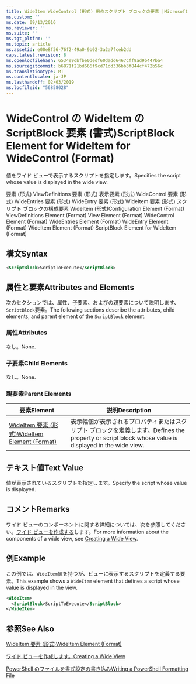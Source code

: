 ```yaml
---
title: WideItem WideControl (形式) 用のスクリプト ブロックの要素 |Microsoft Docs
ms.custom: ''
ms.date: 09/13/2016
ms.reviewer: ''
ms.suite: ''
ms.tgt_pltfrm: ''
ms.topic: article
ms.assetid: e00e8f36-76f2-49a0-9b02-3a2a7fceb2dd
caps.latest.revision: 8
ms.openlocfilehash: 6534e9dbfbe0dedf60dadd6467cff9ad9b447ba4
ms.sourcegitcommit: b6871f21bd666f9cd71dd336bb3f844cf472b56c
ms.translationtype: MT
ms.contentlocale: ja-JP
ms.lasthandoff: 02/03/2019
ms.locfileid: "56858028"
---
```

# <a name="scriptblock-element-for-wideitem-for-widecontrol-format"></a><span data-ttu-id="ec5d5-102">WideControl の WideItem の ScriptBlock 要素 (書式)</span><span class="sxs-lookup"><span data-stu-id="ec5d5-102">ScriptBlock Element for WideItem for WideControl (Format)</span></span>

<span data-ttu-id="ec5d5-103">値をワイド ビューで表示するスクリプトを指定します。</span><span class="sxs-lookup"><span data-stu-id="ec5d5-103">Specifies the script whose value is displayed in the wide view.</span></span>

<span data-ttu-id="ec5d5-104">要素 (形式) ViewDefinitions 要素 (形式) 表示要素 (形式) WideControl 要素 (形式) WideEntries 要素 (形式) WideEntry 要素 (形式) WideItem 要素 (形式) スクリプト ブロックの構成要素 WideItem (形式)</span><span class="sxs-lookup"><span data-stu-id="ec5d5-104">Configuration Element (Format) ViewDefinitions Element (Format) View Element (Format) WideControl Element (Format) WideEntries Element (Format) WideEntry Element (Format) WideItem Element (Format) ScriptBlock Element for WideItem (Format)</span></span>

## <a name="syntax"></a><span data-ttu-id="ec5d5-105">構文</span><span class="sxs-lookup"><span data-stu-id="ec5d5-105">Syntax</span></span>

```xml
<ScriptBlock>ScriptToExecute</ScriptBlock>
```

## <a name="attributes-and-elements"></a><span data-ttu-id="ec5d5-106">属性と要素</span><span class="sxs-lookup"><span data-stu-id="ec5d5-106">Attributes and Elements</span></span>

<span data-ttu-id="ec5d5-107">次のセクションでは、属性、子要素、およびの親要素について説明します、`ScriptBlock`要素。</span><span class="sxs-lookup"><span data-stu-id="ec5d5-107">The following sections describe the attributes, child elements, and parent element of the `ScriptBlock` element.</span></span>

### <a name="attributes"></a><span data-ttu-id="ec5d5-108">属性</span><span class="sxs-lookup"><span data-stu-id="ec5d5-108">Attributes</span></span>

<span data-ttu-id="ec5d5-109">なし。</span><span class="sxs-lookup"><span data-stu-id="ec5d5-109">None.</span></span>

### <a name="child-elements"></a><span data-ttu-id="ec5d5-110">子要素</span><span class="sxs-lookup"><span data-stu-id="ec5d5-110">Child Elements</span></span>

<span data-ttu-id="ec5d5-111">なし。</span><span class="sxs-lookup"><span data-stu-id="ec5d5-111">None.</span></span>

### <a name="parent-elements"></a><span data-ttu-id="ec5d5-112">親要素</span><span class="sxs-lookup"><span data-stu-id="ec5d5-112">Parent Elements</span></span>

|<span data-ttu-id="ec5d5-113">要素</span><span class="sxs-lookup"><span data-stu-id="ec5d5-113">Element</span></span>|<span data-ttu-id="ec5d5-114">説明</span><span class="sxs-lookup"><span data-stu-id="ec5d5-114">Description</span></span>|
|-------------|-----------------|
|[<span data-ttu-id="ec5d5-115">WideItem 要素 (形式)</span><span class="sxs-lookup"><span data-stu-id="ec5d5-115">WideItem Element (Format)</span></span>](./wideitem-element-for-widecontrol-format.md)|<span data-ttu-id="ec5d5-116">表示幅値が表示されるプロパティまたはスクリプト ブロックを定義します。</span><span class="sxs-lookup"><span data-stu-id="ec5d5-116">Defines the property or script block whose value is displayed in the wide view.</span></span>|

## <a name="text-value"></a><span data-ttu-id="ec5d5-117">テキスト値</span><span class="sxs-lookup"><span data-stu-id="ec5d5-117">Text Value</span></span>

<span data-ttu-id="ec5d5-118">値が表示されているスクリプトを指定します。</span><span class="sxs-lookup"><span data-stu-id="ec5d5-118">Specify the script whose value is displayed.</span></span>

## <a name="remarks"></a><span data-ttu-id="ec5d5-119">コメント</span><span class="sxs-lookup"><span data-stu-id="ec5d5-119">Remarks</span></span>

<span data-ttu-id="ec5d5-120">ワイド ビューのコンポーネントに関する詳細については、次を参照してください。[ワイド ビューを作成する](./creating-a-wide-view.md)します。</span><span class="sxs-lookup"><span data-stu-id="ec5d5-120">For more information about the components of a wide view, see [Creating a Wide View](./creating-a-wide-view.md).</span></span>

## <a name="example"></a><span data-ttu-id="ec5d5-121">例</span><span class="sxs-lookup"><span data-stu-id="ec5d5-121">Example</span></span>

<span data-ttu-id="ec5d5-122">この例では、`WideItem`値を持つが、ビューに表示するスクリプトを定義する要素。</span><span class="sxs-lookup"><span data-stu-id="ec5d5-122">This example shows a `WideItem` element that defines a script whose value is displayed in the view.</span></span>

```xml
<WideItem>
  <ScriptBlock>ScriptToExecute</ScriptBlock>
</WideItem>
```

## <a name="see-also"></a><span data-ttu-id="ec5d5-123">参照</span><span class="sxs-lookup"><span data-stu-id="ec5d5-123">See Also</span></span>

[<span data-ttu-id="ec5d5-124">WideItem 要素 (形式)</span><span class="sxs-lookup"><span data-stu-id="ec5d5-124">WideItem Element (Format)</span></span>](./wideitem-element-for-widecontrol-format.md)

[<span data-ttu-id="ec5d5-125">ワイド ビューを作成します。</span><span class="sxs-lookup"><span data-stu-id="ec5d5-125">Creating a Wide View</span></span>](./creating-a-wide-view.md)

[<span data-ttu-id="ec5d5-126">PowerShell のファイルを書式設定の書き込み</span><span class="sxs-lookup"><span data-stu-id="ec5d5-126">Writing a PowerShell Formatting File</span></span>](./writing-a-powershell-formatting-file.md)
